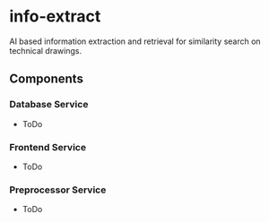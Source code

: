 # info-extract

AI based information extraction and retrieval for similarity search on technical drawings.

## Components

### Database Service

* ToDo

### Frontend Service

* ToDo

### Preprocessor Service

* ToDo
